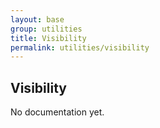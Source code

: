 ```yaml
---
layout: base
group: utilities
title: Visibility
permalink: utilities/visibility
---
```


## Visibility

<p class="hint hint--error">No documentation yet.</p>